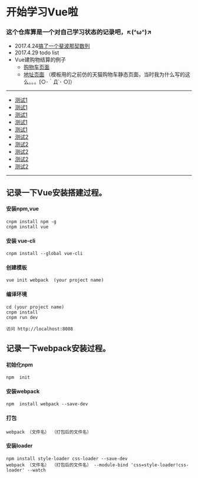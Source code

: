 ﻿# 开始学习Vue啦
### 这个仓库算是一个对自己学习状态的记录吧，↖(^ω^)↗
* 2017.4.24[搞了一个斐波那契数列](https://catsugar.github.io/Learn-Vue/myVueAPP-1/MyVueAPP-1.html)
* 2017.4.29  todo list
* Vue建购物结算的例子
   * [购物车页面](https://catsugar.github.io/Learn-Vue/myVueAPP-3/shopcar.html)
   * [地址页面](https://catsugar.github.io/Learn-Vue/myVueAPP-3/address.html)
（模板用的之前仿的天猫购物车静态页面，当时我为什么写的这么。。。[○･｀Д´･ ○]）

***
   * [测试1](https://catsugar.github.io/Learn-Vue/saowen/APP/cover.html)
   * [测试1](https://catsugar.github.io/Learn-Vue/saowen/APP/author.html)
   * [测试1](https://catsugar.github.io/Learn-Vue/saowen/APP/novel.html)
   * [测试1](https://catsugar.github.io/Learn-Vue/saowen/APP/search.html)
   * [测试1](https://catsugar.github.io/Learn-Vue/saowen/APP/login.html)
   * [测试2](https://catsugar.github.io/Learn-Vue/saowen/WEB/index.html)
   * [测试2](https://catsugar.github.io/Learn-Vue/saowen/WEB/author.html)
   * [测试2](https://catsugar.github.io/Learn-Vue/saowen/WEB/novel.html)
   * [测试2](https://catsugar.github.io/Learn-Vue/saowen/WEB/search.html)
   * [测试2](https://catsugar.github.io/Learn-Vue/saowen/WEB/back.html)
***
## 记录一下Vue安装搭建过程。

#### 安装npm,vue

```
cnpm install npm -g
cnpm install vue
```
#### 安装 vue-cli

```
cnpm install --global vue-cli

```
#### 创建模板

```
vue init webpack  (your project name)

```

#### 编译环境
```
cd (your project name)
cnpm install
cnpm run dev

访问 http://localhost:8088
```
## 记录一下webpack安装过程。

#### 初始化npm

```
npm  init

```
#### 安装webpack

```
npm  install webpack --save-dev

```
#### 打包

```
webpack （文件名） （打包后的文件名）
```
#### 安装loader

```
npm install style-loader css-loader --save-dev
webpack （文件名） （打包后的文件名） --module-bind 'css=style-loader!css-loader' --watch
```
